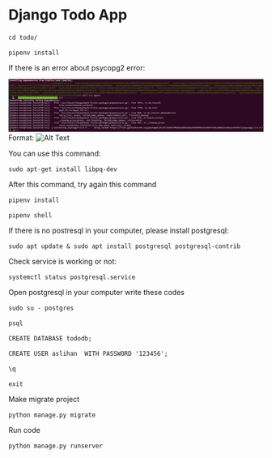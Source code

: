 # Django Todo App

```
cd todo/
```

```
pipenv install
```
If there is an error about psycopg2 error:

![Error](https://github.com/AslihanArslan/todo/blob/master/docs/error.jpeg)
Format: ![Alt Text](url)


You can use this command:

```
sudo apt-get install libpq-dev
```

After this command, try again this command

```
pipenv install
```

```
pipenv shell
```


If there is no postresql in your computer, please install postgresql:

```
sudo apt update & sudo apt install postgresql postgresql-contrib
```

Check service is working or not: 

```
systemctl status postgresql.service
```

Open postgresql in your computer write these codes

```
sudo su - postgres
```

```
psql
```

```
CREATE DATABASE tododb;
```

```
CREATE USER aslihan  WITH PASSWORD '123456';
```

```
\q
```

```
exit
```

Make migrate project

```
python manage.py migrate
```

Run code

```
python manage.py runserver
```
